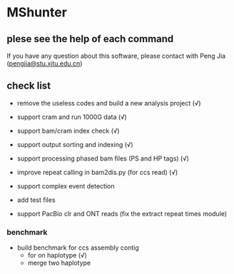 # MShunter
## plese see the help of each command

If you have any question about this software, please contact with Peng Jia (pengjia@stu.xjtu.edu.cn)


## check list
* remove the useless codes and build a new analysis project (√)
* support cram and run 1000G data (√)
* support bam/cram index check (√)
* support output sorting and indexing (√)
* support processing phased bam files (PS and HP tags) (√)

* improve repeat calling in bam2dis.py (for ccs read) (√)
* support complex event detection
* add test files 
* support PacBio clr and ONT reads (fix the extract repeat times module)

### benchmark
* build benchmark for ccs assembly contig  
  - for on haplotype (√)
  - merge two haplotype  
